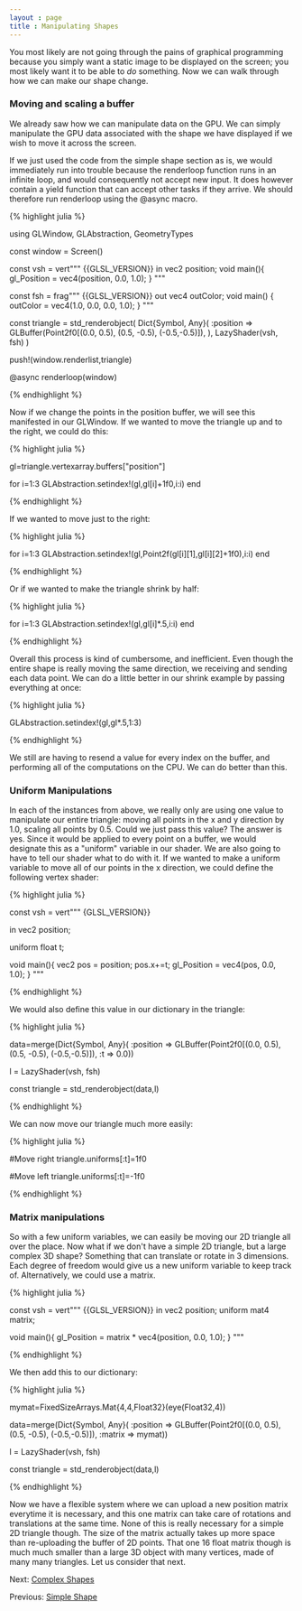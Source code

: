 ```yaml
---
layout : page
title : Manipulating Shapes
---
```


You most likely are not going through the pains of graphical programming because you simply want a static image to be displayed on the screen; you most likely want it to be able to *do* something. Now we can walk through how we can make our shape change.

### Moving and scaling a buffer

We already saw how we can manipulate data on the GPU. We can simply manipulate the GPU data associated with the shape we have displayed if we wish to move it across the screen.

If we just used the code from the simple shape section as is, we would immediately run into trouble because the renderloop function runs in an infinite loop, and would consequently not accept new input. It does however contain a yield function that can accept other tasks if they arrive. We should therefore run renderloop using the @async macro.

{% highlight julia %}

using GLWindow, GLAbstraction, GeometryTypes

const window = Screen()

const vsh = vert"""
{{GLSL_VERSION}}
in vec2 position;
void main(){
	gl_Position = vec4(position, 0.0, 1.0);
}
"""

const fsh = frag"""
{{GLSL_VERSION}}
out vec4 outColor;
void main() {
	outColor = vec4(1.0, 0.0, 0.0, 1.0);
}
"""

const triangle = std_renderobject(
    Dict{Symbol, Any}(
    :position => GLBuffer(Point2f0[(0.0, 0.5), (0.5, -0.5), (-0.5,-0.5)]),
    	),
LazyShader(vsh, fsh)
)

push!(window.renderlist,triangle)

@async renderloop(window)

{% endhighlight %}

Now if we change the points in the position buffer, we will see this manifested in our GLWindow. If we wanted to move the triangle up and to the right, we could do this:

{% highlight julia %}

gl=triangle.vertexarray.buffers["position"]

for i=1:3
    	GLAbstraction.setindex!(gl,gl[i]+1f0,i:i)
end

{% endhighlight %}

If we wanted to move just to the right:

{% highlight julia %}

for i=1:3
    	GLAbstraction.setindex!(gl,Point2f(gl[i][1],gl[i][2]+1f0),i:i)
end

{% endhighlight %}

Or if we wanted to make the triangle shrink by half:

{% highlight julia %}

for i=1:3
    	GLAbstraction.setindex!(gl,gl[i]*.5,i:i)
end

{% endhighlight %}

Overall this process is kind of cumbersome, and inefficient. Even though the entire shape is really moving the same direction, we receiving and sending each data point. We can do a little better in our shrink example by passing everything at once:

{% highlight julia %}

GLAbstraction.setindex!(gl,gl*.5,1:3)

{% endhighlight %}

We still are having to resend a value for every index on the buffer, and performing all of the computations on the CPU. We can do better than this.

### Uniform Manipulations

In each of the instances from above, we really only are using one value to manipulate our entire triangle: moving all points in the x and y direction by 1.0, scaling all points by 0.5. Could we just pass this value? The answer is yes. Since it would be applied to every point on a buffer, we would designate this as a "uniform" variable in our shader. We are also going to have to tell our shader what to do with it. If we wanted to make a uniform variable to move all of our points in the x direction, we could define the following vertex shader:

{% highlight julia %}

const vsh = vert"""
{GLSL_VERSION}}

in vec2 position;

uniform float t;

void main(){
    	vec2 pos = position;
    	pos.x+=t;
    	gl_Position = vec4(pos, 0.0, 1.0);
}
"""

{% endhighlight %}

We would also define this value in our dictionary in the triangle:

{% highlight julia %}

data=merge(Dict{Symbol, Any}(
    :position => GLBuffer(Point2f0[(0.0, 0.5), (0.5, -0.5), (-0.5,-0.5)]),
    :t => 0.0))

l = LazyShader(vsh, fsh)

const triangle = std_renderobject(data,l)

{% endhighlight %}

We can now move our triangle much more easily:

{% highlight julia %}

#Move right
triangle.uniforms[:t]=1f0

#Move left
triangle.uniforms[:t]=-1f0

{% endhighlight %}

### Matrix manipulations

So with a few uniform variables, we can easily be moving our 2D triangle all over the place. Now what if we don't have a simple 2D triangle, but a large complex 3D shape? Something that can translate or rotate in 3 dimensions. Each degree of freedom would give us a new uniform variable to keep track of. Alternatively, we could use a matrix.

{% highlight julia %}

const vsh = vert"""
{{GLSL_VERSION}}
in vec2 position;
uniform mat4 matrix;

void main(){
    	gl_Position = matrix * vec4(position, 0.0, 1.0);
}
"""

{% endhighlight %}

We then add this to our dictionary:

{% highlight julia %}

mymat=FixedSizeArrays.Mat{4,4,Float32}(eye(Float32,4))

data=merge(Dict{Symbol, Any}(
    :position => GLBuffer(Point2f0[(0.0, 0.5), (0.5, -0.5), (-0.5,-0.5)]),
    :matrix => mymat))

l = LazyShader(vsh, fsh)

const triangle = std_renderobject(data,l)

{% endhighlight %}

Now we have a flexible system where we can upload a new position matrix everytime it is necessary, and this one matrix can take care of rotations and translations at the same time. None of this is really necessary for a simple 2D triangle though. The size of the matrix actually takes up more space than re-uploading the buffer of 2D points. That one 16 float matrix though is much much smaller than a large 3D object with many vertices, made of many many triangles. Let us consider that next.

Next:
[Complex Shapes](8_complex_shape.html)

Previous:
[Simple Shape](6_simple_shape.html)
